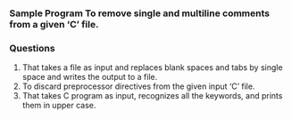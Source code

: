 ### Sample Program To remove single and multiline comments from a given ‘C’ file.
### Questions
1. That takes a file as input and replaces blank spaces and tabs by single space and writes the output to a file.
2. To discard preprocessor directives from the given input ‘C’ file.  
3. That takes C program as input, recognizes all the keywords, and prints them in upper case.